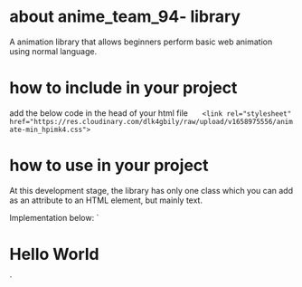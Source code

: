 # about anime_team_94- library
A animation library that allows beginners perform basic web animation using normal language.


# how to include in your project
add the below code in the head of your html file
`    <link rel="stylesheet" href="https://res.cloudinary.com/dlk4gbily/raw/upload/v1658975556/animate-min_hpimk4.css">
`

# how to use in your project
At this development stage, the library has only one class which you can add
as an attribute to an HTML element, but mainly text.

Implementation below:
`
<h1 class="animate-lib-text-red">Hello World</h1>
`


